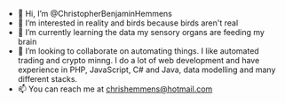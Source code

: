 - 👋 Hi, I’m @ChristopherBenjaminHemmens
- 👀 I’m interested in reality and birds because birds aren't real
- 🌱 I’m currently learning the data my sensory organs are feeding my brain
- 💞️ I’m looking to collaborate on automating things. I like automated trading and crypto minng. I do a lot of web development and have experience in PHP, JavaScript, C# and Java, data modelling and many different stacks.
- 📫 You can reach me at chrishemmens@hotmail.com
